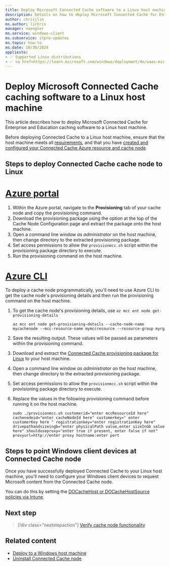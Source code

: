 ```yaml
---
title: Deploy Microsoft Connected Cache software to a Linux host machine
description: Details on how to deploy Microsoft Connected Cache for Enterprise and Education cache software to a Linux host machine.
author: chrisjlin
ms.author: lichris
manager: naengler
ms.service: windows-client
ms.subservice: itpro-updates
ms.topic: how-to
ms.date: 10/30/2024
appliesto: 
- ✅ Supported Linux distributions
- ✅ <a href=https://learn.microsoft.com/windows/deployment/do/waas-microsoft-connected-cache target=_blank>Microsoft Connected Cache for Enterprise and Education</a>	
---
```


# Deploy Microsoft Connected Cache caching software to a Linux host machine

This article describes how to deploy Microsoft Connected Cache for Enterprise and Education caching software to a Linux host machine.

Before deploying Connected Cache to a Linux host machine, ensure that the host machine meets all [requirements](mcc-ent-prerequisites.md), and that you have [created and configured your Connected Cache Azure resource and cache node](mcc-ent-create-resource-and-cache.md).

## Steps to deploy Connected Cache cache node to Linux

# [Azure portal](#tab/portal)

1. Within the Azure portal, navigate to the **Provisioning** tab of your cache node and copy the provisioning command.
1. Download the provisioning package using the option at the top of the Cache Node Configuration page and extract the package onto the host machine.
1. Open a command line window *as administrator* on the host machine, then change directory to the extracted provisioning package.
1. Set access permissions to allow the `provisionmcc.sh` script within the provisioning package directory to execute.
1. Run the provisioning command on the host machine.

# [Azure CLI](#tab/cli)

To deploy a cache node programmatically, you'll need to use Azure CLI to get the cache node's provisioning details and then run the provisioning command on the host machine.

1. To get the cache node's provisioning details, use `az mcc ent node get-provisioning-details`

   ```azurecli-interactive
   az mcc ent node get-provisioning-details --cache-node-name mycachenode --mcc-resource-name mymccresource --resource-group myrg
   ```

1. Save the resulting output. These values will be passed as parameters within the provisioning command.
1. Download and extract the [Connected Cache provisioning package for Linux](https://aka.ms/MCC-Ent-InstallScript-Linux) to your host machine.
1. Open a command line window *as administrator* on the host machine, then change directory to the extracted provisioning package.
1. Set access permissions to allow the `provisionmcc.sh` script within the provisioning package directory to execute.
1. Replace the values in the following provisioning command before running it on the host machine.

   ```azurepowershell-interactive
   sudo ./provisionmcc.sh customerid="enter mccResourceId here" cachenodeid="enter cacheNodeId here" customerkey=" enter customerKey here " registrationkey="enter registrationKey here" drivepathandsizeingb="enter physicalPath value,enter sizeInGb value here" shoulduseproxy="enter true if present, enter false if not" proxyurl=http://enter proxy hostname:enter port
   ```

## Steps to point Windows client devices at Connected Cache node

Once you have successfully deployed Connected Cache to your Linux host machine, you'll need to configure your Windows client devices to request Microsoft content from the Connected Cache node.

You can do this by setting the [DOCacheHost or DOCacheHostSource policies via Intune](./waas-delivery-optimization-reference.md#cache-server-hostname).

## Next step

> [!div class="nextstepaction"]
> [Verify cache node functionality](mcc-ent-verify-cache-node.md)

## Related content

- [Deploy to a Windows host machine](mcc-ent-deploy-to-windows.md)
- [Uninstall Connected Cache node](mcc-ent-uninstall-cache-node.md)